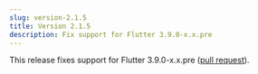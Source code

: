 ```yaml
---
slug: version-2.1.5
title: Version 2.1.5
description: Fix support for Flutter 3.9.0-x.x.pre
---
```


This release fixes support for Flutter 3.9.0-x.x.pre ([pull request](https://github.com/Dropsource/monarch/pull/84)).
